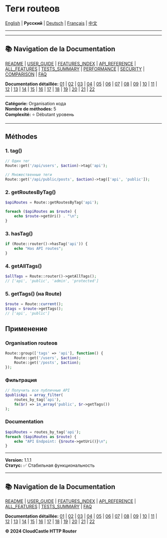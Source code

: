 # Теги routeов

[English](../../en/features/08_TAGS.md) | **Русский** | [Deutsch](../../de/features/08_TAGS.md) | [Français](../../fr/features/08_TAGS.md) | [中文](../../zh/features/08_TAGS.md)

---







---

## 📚 Navigation de la Documentation

[README](../../README.md) | [USER_GUIDE](../USER_GUIDE.md) | [FEATURES_INDEX](../FEATURES_INDEX.md) | [API_REFERENCE](../API_REFERENCE.md) | [ALL_FEATURES](../ALL_FEATURES.md) | [TESTS_SUMMARY](../TESTS_SUMMARY.md) | [PERFORMANCE](../PERFORMANCE_ANALYSIS.md) | [SECURITY](../SECURITY_REPORT.md) | [COMPARISON](../COMPARISON.md) | [FAQ](../FAQ.md)

**Documentation détaillée:** [01](01_BASIC_ROUTING.md) | [02](02_ROUTE_PARAMETERS.md) | [03](03_ROUTE_GROUPS.md) | [04](04_RATE_LIMITING.md) | [05](05_IP_FILTERING.md) | [06](06_MIDDLEWARE.md) | [07](07_NAMED_ROUTES.md) | [08](08_TAGS.md) | [09](09_HELPER_FUNCTIONS.md) | [10](10_ROUTE_SHORTCUTS.md) | [11](11_ROUTE_MACROS.md) | [12](12_URL_GENERATION.md) | [13](13_EXPRESSION_LANGUAGE.md) | [14](14_CACHING.md) | [15](15_PLUGINS.md) | [16](16_LOADERS.md) | [17](17_PSR_SUPPORT.md) | [18](18_ACTION_RESOLVER.md) | [19](19_STATISTICS.md) | [20](20_SECURITY.md) | [21](21_EXCEPTIONS.md) | [22](22_CLI_TOOLS.md)

---


**Catégorie:** Organisation кода  
**Nombre de méthodes:** 5  
**Complexité:** ⭐ Débutant уровень

---

## Méthodes

### 1. tag()

```php
// Один тег
Route::get('/api/users', $action)->tag('api');

// Множественные теги
Route::get('/api/public/posts', $action)->tag(['api', 'public']);
```

### 2. getRoutesByTag()

```php
$apiRoutes = Route::getRoutesByTag('api');

foreach ($apiRoutes as $route) {
    echo $route->getUri() . "\n";
}
```

### 3. hasTag()

```php
if (Route::router()->hasTag('api')) {
    echo "Has API routes";
}
```

### 4. getAllTags()

```php
$allTags = Route::router()->getAllTags();
// ['api', 'public', 'admin', 'protected']
```

### 5. getTags() (на Route)

```php
$route = Route::current();
$tags = $route->getTags();
// ['api', 'public']
```

## Применение

### Organisation routeов

```php
Route::group(['tags' => 'api'], function() {
    Route::get('/users', $action);
    Route::get('/posts', $action);
});
```

### Фильтрация

```php
// Получить все публичные API
$publicApi = array_filter(
    routes_by_tag('api'),
    fn($r) => in_array('public', $r->getTags())
);
```

### Documentation

```php
$apiRoutes = routes_by_tag('api');
foreach ($apiRoutes as $route) {
    echo "API Endpoint: {$route->getUri()}\n";
}
```

---

**Version:** 1.1.1  
**Статус:** ✅ Стабильная функциональность


---

## 📚 Navigation de la Documentation

[README](../../README.md) | [USER_GUIDE](../USER_GUIDE.md) | [FEATURES_INDEX](../FEATURES_INDEX.md) | [API_REFERENCE](../API_REFERENCE.md) | [ALL_FEATURES](../ALL_FEATURES.md) | [TESTS_SUMMARY](../TESTS_SUMMARY.md) | [FAQ](../FAQ.md)

**Documentation détaillée:** [01](01_BASIC_ROUTING.md) | [02](02_ROUTE_PARAMETERS.md) | [03](03_ROUTE_GROUPS.md) | [04](04_RATE_LIMITING.md) | [05](05_IP_FILTERING.md) | [06](06_MIDDLEWARE.md) | [07](07_NAMED_ROUTES.md) | [08](08_TAGS.md) | [09](09_HELPER_FUNCTIONS.md) | [10](10_ROUTE_SHORTCUTS.md) | [11](11_ROUTE_MACROS.md) | [12](12_URL_GENERATION.md) | [13](13_EXPRESSION_LANGUAGE.md) | [14](14_CACHING.md) | [15](15_PLUGINS.md) | [16](16_LOADERS.md) | [17](17_PSR_SUPPORT.md) | [18](18_ACTION_RESOLVER.md) | [19](19_STATISTICS.md) | [20](20_SECURITY.md) | [21](21_EXCEPTIONS.md) | [22](22_CLI_TOOLS.md)

**© 2024 CloudCastle HTTP Router**
